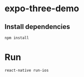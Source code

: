 expo-three-demo
=====


## Install dependencies
```
npm install
```

# Run

```
react-native run-ios
```
